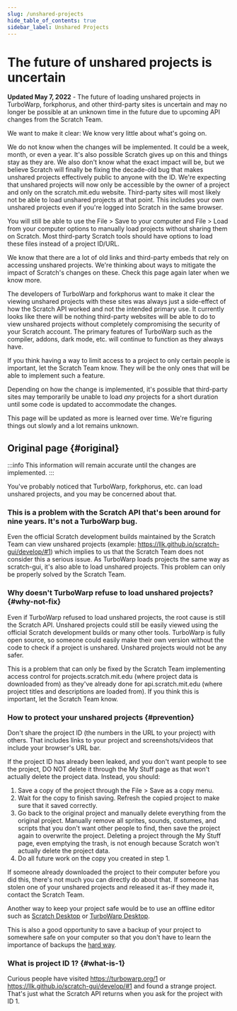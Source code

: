 ```yaml
---
slug: /unshared-projects
hide_table_of_contents: true
sidebar_label: Unshared Projects
---
```


# The future of unshared projects is uncertain

<!-- 
  I won't link these in the public website because there will be way too much spam if we do that, but here are relevant links:
  https://github.com/LLK/scratch-gui/pull/8269
  https://github.com/LLK/scratch-www/pull/6773
-->

**Updated May 7, 2022** - The future of loading unshared projects in TurboWarp, forkphorus, and other third-party sites is uncertain and may no longer be possible at an unknown time in the future due to upcoming API changes from the Scratch Team.

We want to make it clear: We know very little about what's going on.

We do not know when the changes will be implemented. It could be a week, month, or even a year. It's also possible Scratch gives up on this and things stay as they are. We also don't know what the exact impact will be, but we believe Scratch will finally be fixing the decade-old bug that makes unshared projects effectively public to anyone with the ID. We're expecting that unshared projects will now only be accessible by the owner of a project and only on the scratch.mit.edu website. Third-party sites will most likely not be able to load unshared projects at that point. This includes your own unshared projects even if you're logged into Scratch in the same browser.

You will still be able to use the File > Save to your computer and File > Load from your computer options to manually load projects without sharing them on Scratch. Most third-party Scratch tools should have options to load these files instead of a project ID/URL.

We know that there are a lot of old links and third-party embeds that rely on accessing unshared projects. We're thinking about ways to mitigate the impact of Scratch's changes on these. Check this page again later when we know more.

The developers of TurboWarp and forkphorus want to make it clear the viewing unshared projects with these sites was always just a side-effect of how the Scratch API worked and not the intended primary use. It currently looks like there will be nothing third-party websites will be able to do to view unshared projects without completely compromising the security of your Scratch account. The primary features of TurboWarp such as the compiler, addons, dark mode, etc. will continue to function as they always have.

If you think having a way to limit access to a project to only certain people is important, let the Scratch Team know. They will be the only ones that will be able to implement such a feature.

Depending on how the change is implemented, it's possible that third-party sites may temporarily be unable to load *any* projects for a short duration until some code is updated to accommodate the changes.

This page will be updated as more is learned over time. We're figuring things out slowly and a lot remains unknown.

## Original page {#original}

:::info
This information will remain accurate until the changes are implemented.
:::

You've probably noticed that TurboWarp, forkphorus, etc. can load unshared projects, and you may be concerned about that.

<!-- Reference for "nine years" is https://github.com/scratchblocks/scratchblocks/issues/1 -->
<h3>This is a problem with the Scratch API that's been around for nine years. It's not a TurboWarp bug.</h3>

Even the official Scratch development builds maintained by the Scratch Team can view unshared projects (example: https://llk.github.io/scratch-gui/develop/#1) which implies to us that the Scratch Team does not consider this a serious issue. As TurboWarp loads projects the same way as scratch-gui, it's also able to load unshared projects. This problem can only be properly solved by the Scratch Team.

### Why doesn't TurboWarp refuse to load unshared projects? {#why-not-fix}

Even if TurboWarp refused to load unshared projects, the root cause is still the Scratch API. Unshared projects could still be easily viewed using the official Scratch development builds or many other tools. TurboWarp is fully open source, so someone could easily make their own version without the code to check if a project is unshared. Unshared projects would not be any safer.

This is a problem that can only be fixed by the Scratch Team implementing access control for projects.scratch.mit.edu (where project data is downloaded from) as they've already done for api.scratch.mit.edu (where project titles and descriptions are loaded from). If you think this is important, let the Scratch Team know.

### How to protect your unshared projects {#prevention}

Don't share the project ID (the numbers in the URL to your project) with others. That includes links to your project and screenshots/videos that include your browser's URL bar.

If the project ID has already been leaked, and you don't want people to see the project, DO NOT delete it through the My Stuff page as that won't actually delete the project data. Instead, you should:

1. Save a copy of the project through the File > Save as a copy menu.
2. Wait for the copy to finish saving. Refresh the copied project to make sure that it saved correctly.
3. Go back to the original project and manually delete everything from the original project. Manually remove all sprites, sounds, costumes, and scripts that you don't want other people to find, then save the project again to overwrite the project. Deleting a project through the My Stuff page, even emptying the trash, is not enough because Scratch won't actually delete the project data.
4. Do all future work on the copy you created in step 1.

If someone already downloaded the project to their computer before you did this, there's not much you can directly do about that. If someone has stolen one of your unshared projects and released it as-if they made it, contact the Scratch Team.

Another way to keep your project safe would be to use an offline editor such as [Scratch Desktop](https://scratch.mit.edu/download) or [TurboWarp Desktop](https://desktop.turbowarp.org/).

This is also a good opportunity to save a backup of your project to somewhere safe on your computer so that you don't have to learn the importance of backups the [hard way](https://ocular.jeffalo.net/search?q=project%20disappeared&sort=relevance).

### What is project ID 1? {#what-is-1}

Curious people have visited https://turbowarp.org/1 or https://llk.github.io/scratch-gui/develop/#1 and found a strange project. That's just what the Scratch API returns when you ask for the project with ID 1.
